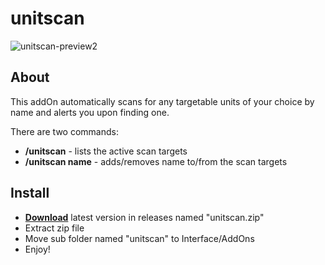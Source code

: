 # unitscan
![unitscan-preview2](https://user-images.githubusercontent.com/74269253/220818194-19679f64-4ee7-4aa4-8edc-a5c8f2f857f1.gif)

## About
This addOn automatically scans for any targetable units of your choice by name and alerts you upon finding one.

There are two commands:
- **/unitscan** - lists the active scan targets
- **/unitscan name** - adds/removes name to/from the scan targets

## Install
- **[Download](https://github.com/Sattva-108/unitscan-cataclysm-backport-4.3.4/releases/download/v1.0.0/unitscan.rar)** latest version in releases named "unitscan.zip"
- Extract zip file
- Move sub folder named "unitscan" to Interface/AddOns
- Enjoy!
